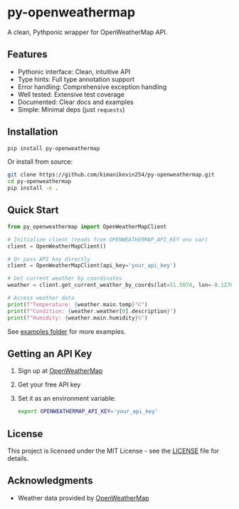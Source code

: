 # py-openweathermap

A clean, Pythponic wrapper for OpenWeatherMap API.

## Features

-   Pythonic interface: Clean, intuitive API
-   Type hints: Full type annotation support
-   Error handling: Comprehensive exception handling
-   Well tested: Extensive test coverage
-   Documented: Clear docs and examples
-   Simple: Minimal deps (just `requests`)

## Installation

```bash
pip install py-openweathermap
```

Or install from source:

```bash
git clone https://github.com/kimanikevin254/py-openweathermap.git
cd py-openweathermap
pip install -e .
```

## Quick Start

```py
from py_openweathermap import OpenWeatherMapClient

# Initialize client (reads from OPENWEATHERMAP_API_KEY env var)
client = OpenWeatherMapClient()

# Or pass API key directly
client = OpenWeatherMapClient(api_key='your_api_key')

# Get current weather by coordinates
weather = client.get_current_weather_by_coords(lat=51.5074, lon=-0.1278)

# Access weather data
print(f"Temperature: {weather.main.temp}°C")
print(f"Condition: {weather.weather[0].description}")
print(f"Humidity: {weather.main.humidity}%")
```

See [examples folder](/examples/) for more examples.

## Getting an API Key

1. Sign up at [OpenWeatherMap](https://openweathermap.org/api)
2. Get your free API key
3. Set it as an environment variable:

    ```bash
    export OPENWEATHERMAP_API_KEY='your_api_key'
    ```

## License

This project is licensed under the MIT License - see the [LICENSE](/LICENSE) file for details.

## Acknowledgments

-   Weather data provided by [OpenWeatherMap](https://openweathermap.org/)
